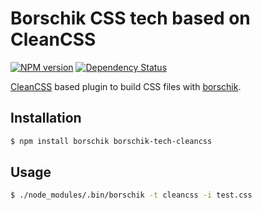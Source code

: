 # Borschik CSS tech based on CleanCSS
[![NPM version](https://badge.fury.io/js/borschik-tech-cleancss.png)](http://badge.fury.io/js/borschik-tech-cleancss)
[![Dependency Status](https://david-dm.org/bem/borschik-tech-cleancss.png)](https://david-dm.org/bem/borschik-tech-cleancss)

[CleanCSS](https://github.com/GoalSmashers/clean-css) based plugin to build CSS files with [borschik](https://github.com/bem/borschik).

## Installation
```sh
$ npm install borschik borschik-tech-cleancss
```
## Usage
```sh
$ ./node_modules/.bin/borschik -t cleancss -i test.css
```

